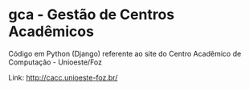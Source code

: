 # gca - Gestão de Centros Acadêmicos

Código em Python (Django) referente ao site do Centro Acadêmico de Computação - Unioeste/Foz

Link: http://cacc.unioeste-foz.br/
